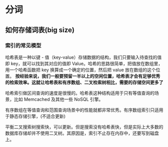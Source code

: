 # 分词

## 如何存储词表(big size)

### 索引的常见模型

哈希表是一种以键 - 值（key-value）存储数据的结构，我们只要输入待查找的值即 key，就可以找到其对应的值即 Value。哈希的思路很简单，把值放在数组里，用一个哈希函数把 key 换算成一个确定的位置，然后把 value 放在数组的这个位置。
**按经验来说，我们一般要预留一半以上的空闲位置，哈希表才会有足够优秀的检索效率。这就让哈希表和有序数组、二叉检索树相比，需要的存储空间更多了**

哈希索引做区间查询的速度是很慢的。哈希表这种结构适用于只有等值查询的场景，比如 Memcached 及其他一些 NoSQL 引擎。

有序数组在等值查询和范围查询场景中的性能就都非常优秀。有序数组索引只适用于静态存储引擎，(不适合更新)

平衡二叉搜索树搜索快，可以更新。但是搜索没有哈希表快，但是实际上大多数的数据库存储却并不使用二叉树。其原因是，索引不止存在内存中，还要写到磁盘上。

